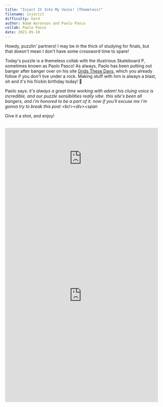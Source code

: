 ```yaml
---
title: "Inject It Into My Veins! (Themeless)"
filename: injectit
difficulty: hard
author: Adam Aaronson and Paolo Pasco
collab: Paolo Pasco
date: 2021-05-10
---
```


Howdy, puzzlin' partners! I may be in the thick of studying for finals, but that doesn't mean I don't have some crossword time to spare!

Today's puzzle is a themeless collab with the illustrious Skateboard P, sometimes known as Paolo Pasco! As always, Paolo has been putting out banger after banger over on his site [Grids These Days](http://gridsthesedays.blogspot.com), which you already follow if you don't live under a rock. Making stuff with him is always a blast, oh and it's his frickin birthday today! 🎉

Paolo says: *it's always a great time working with adam! his cluing voice is incredible, and our puzzle sensibilities really vibe. this site's been all bangers, and i'm honored to be a part of it. now if you'll excuse me i'm gonna try to break this post &lt;br/>&lt;div>&lt;span*

Give it a shot, and enjoy!<br/><br/>

<iframe width="100%" height="200px" src="https://www.youtube.com/embed/cVkoKs1Qgig" title="YouTube video player" frameborder="0" allow="accelerometer; autoplay; clipboard-write; encrypted-media; gyroscope; picture-in-picture" allowfullscreen></iframe><br/>

<iframe height="700" width="100%" allowfullscreen="true" style="border:none;width: 100% !important;position: static;display: block !important;margin: 0 !important;"  name="80a395d458cc73db445abfa4d939b092b4a474d001c5431bf80bbf61485a14ea" src="https://amuselabs.com/pmm/crossword?id=76c535cd&set=80a395d458cc73db445abfa4d939b092b4a474d001c5431bf80bbf61485a14ea&embed=1"></iframe>